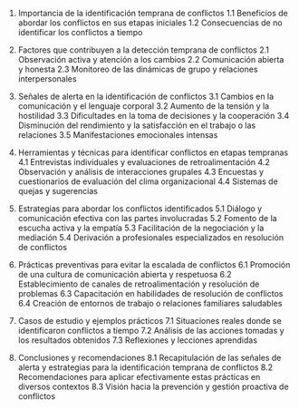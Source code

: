 1. Importancia de la identificación temprana de conflictos
   1.1 Beneficios de abordar los conflictos en sus etapas iniciales
   1.2 Consecuencias de no identificar los conflictos a tiempo

2. Factores que contribuyen a la detección temprana de conflictos
   2.1 Observación activa y atención a los cambios
   2.2 Comunicación abierta y honesta
   2.3 Monitoreo de las dinámicas de grupo y relaciones interpersonales

3. Señales de alerta en la identificación de conflictos
   3.1 Cambios en la comunicación y el lenguaje corporal
   3.2 Aumento de la tensión y la hostilidad
   3.3 Dificultades en la toma de decisiones y la cooperación
   3.4 Disminución del rendimiento y la satisfacción en el trabajo o las relaciones
   3.5 Manifestaciones emocionales intensas

4. Herramientas y técnicas para identificar conflictos en etapas tempranas
   4.1 Entrevistas individuales y evaluaciones de retroalimentación
   4.2 Observación y análisis de interacciones grupales
   4.3 Encuestas y cuestionarios de evaluación del clima organizacional
   4.4 Sistemas de quejas y sugerencias

5. Estrategias para abordar los conflictos identificados
   5.1 Diálogo y comunicación efectiva con las partes involucradas
   5.2 Fomento de la escucha activa y la empatía
   5.3 Facilitación de la negociación y la mediación
   5.4 Derivación a profesionales especializados en resolución de conflictos

6. Prácticas preventivas para evitar la escalada de conflictos
   6.1 Promoción de una cultura de comunicación abierta y respetuosa
   6.2 Establecimiento de canales de retroalimentación y resolución de problemas
   6.3 Capacitación en habilidades de resolución de conflictos
   6.4 Creación de entornos de trabajo o relaciones familiares saludables

7. Casos de estudio y ejemplos prácticos
   7.1 Situaciones reales donde se identificaron conflictos a tiempo
   7.2 Análisis de las acciones tomadas y los resultados obtenidos
   7.3 Reflexiones y lecciones aprendidas

8. Conclusiones y recomendaciones
   8.1 Recapitulación de las señales de alerta y estrategias para la identificación temprana de conflictos
   8.2 Recomendaciones para aplicar efectivamente estas prácticas en diversos contextos
   8.3 Visión hacia la prevención y gestión proactiva de conflictos
